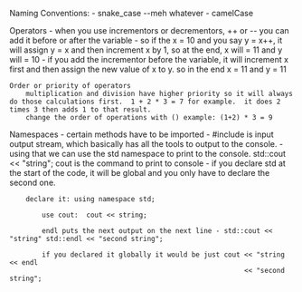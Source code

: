 


Naming Conventions:
    - snake_case --meh whatever
    - camelCase




Operators
    - when you use incrementors or decrementors, ++ or -- you can add it before or after the variable
    - so if the x = 10 and you say y = x++, it will assign y = x and then increment x by 1, so at the end, x will = 11 and y will = 10
    - if you add the incrementor before the variable, it will increment x first and then assign the new value of x to y.  so in the end x = 11 and y = 11

    Order or priority of operators
        multiplication and division have higher priority so it will always do those calculations first.  1 + 2 * 3 = 7 for example.  it does 2 times 3 then adds 1 to that result.
        change the order of operations with () example: (1+2) * 3 = 9


Namespaces
    - certain methods have to be imported
        - #include <iostream> is input output stream, which basically has all the tools to output to the console.
        - using that we can use the std namespace to print to the console.  std::cout << "string";  cout is the command to print to console
        - if you declare std at the start of the code, it will be global and you only have to declare the second one.

        declare it: using namespace std;

            use cout:  cout << string;

            endl puts the next output on the next line - std::cout << "string" std::endl << "second string";

            if you declared it globally it would be just cout << "string << endl 
                                                              << "second string";
